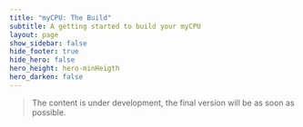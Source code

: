 ```yaml
---
title: "myCPU: The Build"
subtitle: A getting started to build your myCPU
layout: page
show_sidebar: false
hide_footer: true
hide_hero: false
hero_height: hero-minHeigth
hero_darken: false
---
```

> The content is under development, the final version will be as soon as possible.